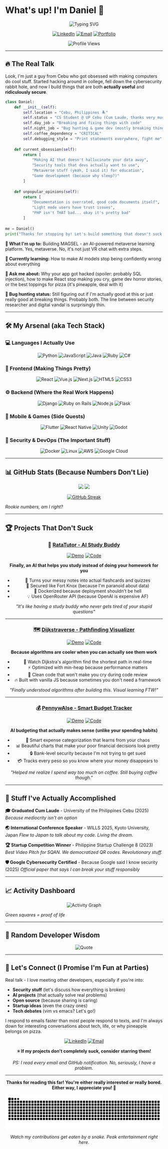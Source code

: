 # What's up! I'm Daniel 🤙

<div align="center">
  <img src="https://readme-typing-svg.herokuapp.com?font=Fira+Code&pause=1000&color=00D4AA&center=true&vCenter=true&width=600&lines=Breaking+things+to+make+them+secure+%F0%9F%94%A5;Full-stack+dev+who+actually+tests+in+prod+%F0%9F%98%8E;Building+AI+stuff+that+doesn't+suck+%F0%9F%A4%96;Cybersecurity+nerd+%26+code+addict+%F0%9F%92%89;From+Cebu+%F0%9F%87%B5%F0%9F%87%AD+conquering+the+digital+world+%F0%9F%8C%8D" alt="Typing SVG" />
</div>

<div align="center">
  
  [![LinkedIn](https://img.shields.io/badge/LinkedIn-Let's_network!-0077B5?style=for-the-badge&logo=linkedin&logoColor=white)](https://linkedin.com/in/dacruz24)
  [![Email](https://img.shields.io/badge/Email-Hit_me_up!-D14836?style=for-the-badge&logo=gmail&logoColor=white)](mailto:dcruz@up.edu.ph)
  [![Portfolio](https://img.shields.io/badge/Portfolio-Check_it_out!-FF5722?style=for-the-badge&logo=todoist&logoColor=white)](#)
  
  ![Profile Views](https://komarev.com/ghpvc/?username=Exalt24&color=blueviolet&style=for-the-badge&label=Curious+developers)
  
</div>

---

## 🔥 The Real Talk

Look, I'm just a guy from Cebu who got obsessed with making computers do cool stuff. Started hacking around in college, fell down the cybersecurity rabbit hole, and now I build things that are both **actually useful** and **ridiculously secure**.

```python
class Daniel:
    def __init__(self):
        self.location = "Cebu, Philippines 🏝️"
        self.status = "CS Student @ UP Cebu (Cum Laude, thanks very much)"
        self.day_job = "Breaking and fixing things with code"
        self.night_job = "Bug hunting & game dev (mostly breaking things)"
        self.coffee_dependency = "CRITICAL"
        self.debugging_style = "Print statements everywhere, fight me"
        
    def current_obsession(self):
        return [
            "Making AI that doesn't hallucinate your data away",
            "Security tools that devs actually want to use", 
            "Metaverse stuff (yeah, I said it) for education",
            "Game development (because why sleep?)"
        ]
    
    def unpopular_opinions(self):
        return [
            "Documentation is overrated, good code documents itself",
            "Light mode users have trust issues",
            "PHP isn't THAT bad... okay it's pretty bad"
        ]

me = Daniel()
print("Thanks for stopping by! Let's build something that doesn't suck! 🚀")
```

**🎯 What I'm up to:** Building MAGSEL - an AI-powered metaverse learning platform. Yes, metaverse. No, it's not just VR chat with extra steps.

**🌱 Currently learning:** How to make AI models stop being confidently wrong about everything

**💬 Ask me about:** Why your app got hacked (spoiler: probably SQL injection), how to make React stop making you cry, game dev horror stories, or the best toppings for pizza (it's pineapple, deal with it)

**🐛 Bug hunting status:** Still figuring out if I'm actually good at this or just really good at breaking things. Probably both. The line between security researcher and digital vandal is surprisingly thin.

---

## 🛠️ My Arsenal (aka Tech Stack)

### 💻 Languages I Actually Use
<div align="center">
  
![Python](https://img.shields.io/badge/Python-Love_it-3776AB?style=for-the-badge&logo=python&logoColor=white)
![JavaScript](https://img.shields.io/badge/JavaScript-Tolerate_it-F7DF1E?style=for-the-badge&logo=javascript&logoColor=black)
![Java](https://img.shields.io/badge/Java-Respect_it-ED8B00?style=for-the-badge&logo=openjdk&logoColor=white)
![Ruby](https://img.shields.io/badge/Ruby-Enjoy_it-CC342D?style=for-the-badge&logo=ruby&logoColor=white)
![C#](https://img.shields.io/badge/C%23-Use_it-239120?style=for-the-badge&logo=c-sharp&logoColor=white)

</div>

### 🎨 Frontend (Making Things Pretty)
<div align="center">
  
![React](https://img.shields.io/badge/React-Daily_driver-20232A?style=for-the-badge&logo=react&logoColor=61DAFB)
![Vue.js](https://img.shields.io/badge/Vue.js-When_React_hurts-35495E?style=for-the-badge&logo=vue.js&logoColor=4FC08D)
![Next.js](https://img.shields.io/badge/Next.js-SSR_magic-000000?style=for-the-badge&logo=nextdotjs&logoColor=white)
![HTML5](https://img.shields.io/badge/HTML5-The_foundation-E34F26?style=for-the-badge&logo=html5&logoColor=white)
![CSS3](https://img.shields.io/badge/CSS3-Pain_and_suffering-1572B6?style=for-the-badge&logo=css3&logoColor=white)

</div>

### ⚙️ Backend (Where the Real Work Happens)
<div align="center">
  
![Django](https://img.shields.io/badge/Django-Python_power-092E20?style=for-the-badge&logo=django&logoColor=white)
![Ruby on Rails](https://img.shields.io/badge/Rails-Convention_over_config-CC0000?style=for-the-badge&logo=ruby-on-rails&logoColor=white)
![Node.js](https://img.shields.io/badge/Node.js-JavaScript_everywhere-43853D?style=for-the-badge&logo=node.js&logoColor=white)
![Flask](https://img.shields.io/badge/Flask-Minimal_and_flexible-000000?style=for-the-badge&logo=flask&logoColor=white)

</div>

### 📱 Mobile & Games (Side Quests)
<div align="center">
  
![Flutter](https://img.shields.io/badge/Flutter-Google's_gift-02569B?style=for-the-badge&logo=flutter&logoColor=white)
![React Native](https://img.shields.io/badge/React_Native-Mobile_React-20232A?style=for-the-badge&logo=react&logoColor=61DAFB)
![Unity](https://img.shields.io/badge/Unity-Game_dev_dreams-100000?style=for-the-badge&logo=unity&logoColor=white)
![Godot](https://img.shields.io/badge/Godot-Open_source_love-478CBF?style=for-the-badge&logo=godot-engine&logoColor=white)

</div>

### 🔐 Security & DevOps (The Important Stuff)
<div align="center">
  
![Docker](https://img.shields.io/badge/Docker-Container_wizard-2496ED?style=for-the-badge&logo=docker&logoColor=white)
![Linux](https://img.shields.io/badge/Linux-Real_OS-FCC624?style=for-the-badge&logo=linux&logoColor=black)
![AWS](https://img.shields.io/badge/AWS-Money_drain-232F3E?style=for-the-badge&logo=amazon-aws&logoColor=white)
![Google Cloud](https://img.shields.io/badge/Google_Cloud-AWS_alternative-4285F4?style=for-the-badge&logo=google-cloud&logoColor=white)

</div>

---

## 📊 GitHub Stats (Because Numbers Don't Lie)

<div align="center">
  
  <img height="180em" src="https://github-readme-stats.vercel.app/api?username=Exalt24&show_icons=true&theme=tokyonight&include_all_commits=true&count_private=true"/>
  <img height="180em" src="https://github-readme-stats.vercel.app/api/top-langs/?username=Exalt24&layout=compact&langs_count=7&theme=tokyonight"/>
  
</div>

<div align="center">
  
  [![GitHub Streak](https://streak-stats.demolab.com/?user=Exalt24&theme=tokyonight)](https://git.io/streak-stats)
  
</div>

*Rookie numbers, am I right?*

---

## 🏆 Projects That Don't Suck

<div align="center">

### 🤖 [RataTutor - AI Study Buddy](https://github.com/Exalt24/RataTutor)
[![Demo](https://img.shields.io/badge/Try_It_Live-It_actually_works!-FF5722?style=for-the-badge&logo=vercel&logoColor=white)](https://ratatutor.onrender.com/)
[![Code](https://img.shields.io/badge/See_The_Code-No_spaghetti_here-181717?style=for-the-badge&logo=github&logoColor=white)](https://github.com/Exalt24/RataTutor)

**Finally, an AI that helps you study instead of doing your homework for you**
- 🧠 Turns your messy notes into actual flashcards and quizzes
- 🔐 Secured like Fort Knox (because I'm paranoid about data)
- 🐳 Dockerized because deployment shouldn't be hell
- 💡 Uses OpenRouter API (because OpenAI is expensive AF)

*"It's like having a study buddy who never gets tired of your stupid questions"*

---

### 🗺️ [Dijkstraverse - Pathfinding Visualizer](https://github.com/Exalt24/Dijkstraverse)
[![Demo](https://img.shields.io/badge/Watch_It_Work-Mesmerizing_AF-00D4AA?style=for-the-badge&logo=vercel&logoColor=white)](https://dijkstraverse.vercel.app/)
[![Code](https://img.shields.io/badge/Pure_Vanilla_JS-No_frameworks_harmed-181717?style=for-the-badge&logo=github&logoColor=white)](https://github.com/Exalt24/Dijkstraverse)

**Because algorithms are cooler when you can actually see them work**
- 🎯 Watch Dijkstra's algorithm find the shortest path in real-time
- ⚡ Optimized with min-heap because performance matters
- 🎨 Clean code that won't make you cry during code review
- 🔥 Built with vanilla JS because sometimes you don't need a framework

*"Finally understood algorithms after building this. Visual learning FTW!"*

---

### 💰 [PennywAIse - Smart Budget Tracker](https://github.com/Exalt24/PennywAIse)
[![Demo](https://img.shields.io/badge/Manage_Your_Money-Better_than_you_do-4CAF50?style=for-the-badge&logo=vercel&logoColor=white)](https://pennywaise.onrender.com/)
[![Code](https://img.shields.io/badge/Financial_Freedom-One_commit_at_a_time-181717?style=for-the-badge&logo=github&logoColor=white)](https://github.com/Exalt24/PennywAIse)

**AI budgeting that actually makes sense (unlike your spending habits)**
- 🤖 Smart expense categorization that learns from your chaos
- 📊 Beautiful charts that make your poor financial decisions look pretty
- 🔒 Bank-level security because I'm not trying to get sued
- 💳 Tracks every peso so you know where your money disappears to

*"Helped me realize I spend way too much on coffee. Still buying coffee though."*

</div>

---

## 🎯 Stuff I've Actually Accomplished

**🎓 Graduated Cum Laude** - University of the Philippines Cebu (2025)
*Because mediocrity isn't an option*

**🌏 International Conference Speaker** - WILLS 2025, Kyoto University, Japan
*Flew to Japan to talk about my code. Living the dream.*

**🏆 Startup Competition Winner** - Philippine Startup Challenge 8 (2023)
*Best Video Pitch for SQAN. We democratized QR codes. Revolutionary stuff.*

**🛡️ Google Cybersecurity Certified** - Because Google said I know security (2025)
*Official paper that says I can break your stuff responsibly*

---

## 📈 Activity Dashboard

<div align="center">
  
  ![Activity Graph](https://github-readme-activity-graph.vercel.app/graph?username=Exalt24&theme=tokyo-night&bg_color=1a1b27&color=be90f2&line=638fda&point=35bcbf&area=true&hide_border=true)
  
</div>

*Green squares = proof of life*

---

## 💭 Random Developer Wisdom

<div align="center">
  
  ![Quote](https://quotes-github-readme.vercel.app/api?type=horizontal&theme=tokyonight)
  
</div>

---

## 🤝 Let's Connect (I Promise I'm Fun at Parties)

Real talk - I love meeting other developers, especially if you're into:
- **Security stuff** (let's discuss how everything is broken)
- **AI projects** (that actually solve real problems)
- **Open source** (because sharing is caring)
- **Startup ideas** (even the crazy ones)
- **Tech debates** (vim vs emacs? Let's go!)

I respond to emails faster than most people respond to texts, and I'm always down for interesting conversations about tech, life, or why pineapple belongs on pizza.

<div align="center">

[![LinkedIn](https://img.shields.io/badge/LinkedIn-Professional_me-0077B5?style=for-the-badge&logo=linkedin&logoColor=white)](https://linkedin.com/in/dacruz24)
[![Email](https://img.shields.io/badge/Email-Actually_replies-D14836?style=for-the-badge&logo=gmail&logoColor=white)](mailto:dcruz@up.edu.ph)

**⭐ If my projects don't completely suck, consider starring them!**

*PS: I read every email and GitHub notification. No, seriously, I have a problem.*

</div>

---

<div align="center">
  
  **Thanks for reading this far! You're either really interested or really bored. Either way, I appreciate you! 🍻**
  
  ![Snake animation](https://github.com/Exalt24/Exalt24/blob/output/github-contribution-grid-snake.svg)
  
  *Watch my contributions get eaten by a snake. Peak entertainment right here.*
  
</div>
